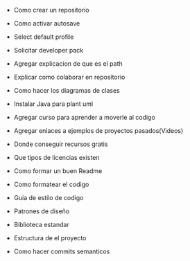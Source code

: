 - Como crear un repositorio
- Como activar autosave
- Select default profile
- Solicitar developer pack
- Agregar explicacion de que es el path
- Explicar como colaborar en repositorio
- Como hacer los diagramas de clases
- Instalar Java para plant uml

- Agregar curso para aprender a moverle al codigo
- Agregar enlaces a ejemplos de proyectos pasados(Videos)

- Donde conseguir recursos gratis
- Que tipos de licencias existen
- Como formar un buen Readme

- Como formatear el codigo
- Guia de estilo de codigo

- Patrones de diseño
- Biblioteca estandar
- Estructura de el proyecto
- Como hacer commits semanticos